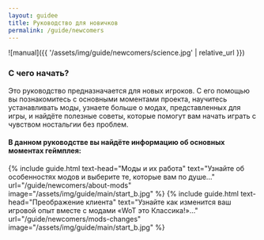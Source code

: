 ```yaml
---
layout: guidee
title: Руководство для новичков
permalink: /guide/newcomers
---
```


![manual]({{ '/assets/img/guide/newcomers/science.jpg' | relative_url }})

### С чего начать?

Это руководство предназначается для новых игроков. С его помощью вы познакомитесь с основными моментами проекта, научитесь устанавливать моды, узнаете больше о модах, представленных для игры, и найдёте полезные советы, которые помогут вам начать играть с чувством ностальгии без проблем.

#### В данном руководстве вы найдёте информацию об основных моментах геймплея:

{% include guide.html text-head="Моды и их работа" text="Узнайте об особенностях модов и выберите те, которые вам по душе..." url="/guide/newcomers/about-mods" image="/assets/img/guide/main/start_b.jpg" %}
{% include guide.html text-head="Преображение клиента" text="Узнайте как изменится ваш игровой опыт вместе с модами «WoT это Классика!»..." url="/guide/newcomers/mods-changes" image="/assets/img/guide/main/start_b.jpg" %}
